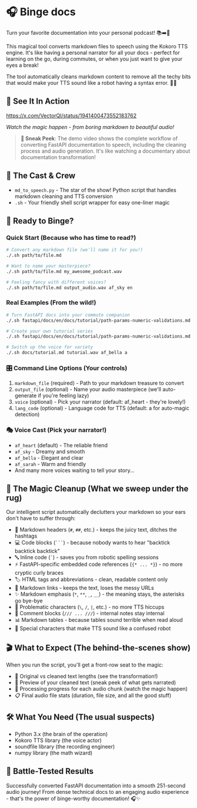 # 🎧 Binge docs

Turn your favorite documentation into your personal podcast! 📚➡️🎵

This magical tool converts markdown files to speech using the Kokoro TTS engine. It's like having a personal narrator for all your docs - perfect for learning on the go, during commutes, or when you just want to give your eyes a break! 

The tool automatically cleans markdown content to remove all the techy bits that would make your TTS sound like a robot having a syntax error. 🤖✨

## 🎥 See It In Action

https://x.com/VectorQl/status/1941400473552183762

*Watch the magic happen - from boring markdown to beautiful audio!*

> **🌟 Sneak Peek**: The demo video shows the complete workflow of converting FastAPI documentation to speech, including the cleaning process and audio generation. It's like watching a documentary about documentation transformation!

## 📁 The Cast & Crew

- `md_to_speech.py` - The star of the show! Python script that handles markdown cleaning and TTS conversion
- `.sh` - Your friendly shell script wrapper for easy one-liner magic

## 🚀 Ready to Binge?

### Quick Start (Because who has time to read?)
```bash
# Convert any markdown file (we'll name it for you!)
./.sh path/to/file.md

# Want to name your masterpiece?
./.sh path/to/file.md my_awesome_podcast.wav

# Feeling fancy with different voices?
./.sh path/to/file.md output_audio.wav af_sky en
```

### Real Examples (From the wild!)
```bash
# Turn FastAPI docs into your commute companion
./.sh fastapi/docs/en/docs/tutorial/path-params-numeric-validations.md

# Create your own tutorial series
./.sh fastapi/docs/en/docs/tutorial/path-params-numeric-validations.md tutorial.wav

# Switch up the voice for variety
./.sh docs/tutorial.md tutorial.wav af_bella a
```

### 🎛️ Command Line Options (Your controls)

1. `markdown_file` (required) - Path to your markdown treasure to convert
2. `output_file` (optional) - Name your audio masterpiece (we'll auto-generate if you're feeling lazy)
3. `voice` (optional) - Pick your narrator (default: af_heart - they're lovely!)
4. `lang_code` (optional) - Language code for TTS (default: a for auto-magic detection)

### 🎭 Voice Cast (Pick your narrator!)
- `af_heart` (default) - The reliable friend
- `af_sky` - Dreamy and smooth
- `af_bella` - Elegant and clear
- `af_sarah` - Warm and friendly
- And many more voices waiting to tell your story...

## 🧹 The Magic Cleanup (What we sweep under the rug)

Our intelligent script automatically declutters your markdown so your ears don't have to suffer through:

- 🔢 Markdown headers (`#`, `##`, etc.) - keeps the juicy text, ditches the hashtags
- 💻 Code blocks (` ``` `) - because nobody wants to hear "backtick backtick backtick"
- 🔤 Inline code (`` ` ``) - saves you from robotic spelling sessions
- ⚡ FastAPI-specific embedded code references (`{* ... *}`) - no more cryptic curly braces
- 🏷️ HTML tags and abbreviations - clean, readable content only
- 🔗 Markdown links - keeps the text, loses the messy URLs
- ✨ Markdown emphasis (`*`, `**`, `_`, `__`) - the meaning stays, the asterisks go bye-bye
- 🚫 Problematic characters (`\`, `/`, `|`, etc.) - no more TTS hiccups
- 💬 Comment blocks (`/// ... ///`) - internal notes stay internal
- 📊 Markdown tables - because tables sound terrible when read aloud
- 🎵 Special characters that make TTS sound like a confused robot

## 🎬 What to Expect (The behind-the-scenes show)

When you run the script, you'll get a front-row seat to the magic:
- 📏 Original vs cleaned text lengths (see the transformation!)
- 👀 Preview of your cleaned text (sneak peek of what gets narrated)
- 🎵 Processing progress for each audio chunk (watch the magic happen)
- 📋 Final audio file stats (duration, file size, and all the good stuff)

## 🛠️ What You Need (The usual suspects)

- Python 3.x (the brain of the operation)
- Kokoro TTS library (the voice actor)
- soundfile library (the recording engineer)
- numpy library (the math wizard)

## 🎯 Battle-Tested Results

Successfully converted FastAPI documentation into a smooth 251-second audio journey! From dense technical docs to an engaging audio experience - that's the power of binge-worthy documentation! 🎧✨ 
